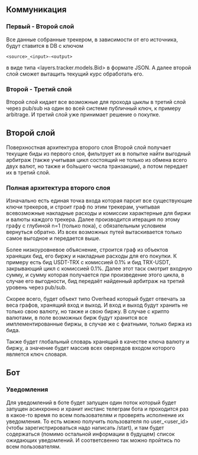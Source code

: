 ## Коммуникация

### Первый - Второй слой
Все данные собранные трекером, в зависимости от его источника, 
будут ставится в DB с ключом 
```
<source>_<input>-<output>
```
в виде типа <layers.tracker.models.Bid> в формате JSON. А далее 
второй слой сможет вытащить текущий курс обработать его. 

### Второй - Третий слой
Второй слой кидает все возможные для прохода цыклы в третий слой через pub/sub на один во всей системе публичный ключ, к примеру arbitrage. И третий слой уже принимает решение о покупке.


## Второй слой

Поверхностная архитектура второго слоя 
Второй слой получает текущие биды из первого слоя, фильтрует их в 
попытке найти выгодный арбитраж (также учитывая цикл состоящий не 
только из обмена всего двух валют, но также и бо́льшего числа транзакции), 
а потом передает их в третий слой. 

### Полная архитектура второго слоя
Изначально есть единая точка входа которая парсит все существующие 
ключи трекеров, и строит граф по этим трекерам, учитывая всевозможные 
накладные расходы и комиссии характерные для биржи и валюты каждого 
трекера. Далее производится итерация по этому графу с глубиной n=1 
(только пока), с обязательным условием вернуться обратно. Из всех 
возможных путей вытаскивается только самое выгодное и передается выше. 

Более низкоуровневое объяснение, строится граф из объектов хранящих 
бид, его биржу и накладные расходы для его покупки. К примеру есть 
бид USDT-TRX с комиссией 0.1% и бид TRX-USDT, закрывающий цикл с 
комиссией 0.1%.  Далее этот таск смотрит входную сумму, и сумму 
которая получается при произведение этого цикла, в случае его 
выгодности, бид передаёт найденный арбитраж на третий уровень через 
pub/sub.

Скорее всего, будет объект типо Overhead который будет отвечать 
за веса графов, хранящий вход и выход. И вход и выход будут хранить 
не только свою валюту, но также и свою биржу. В случае с крипто 
валютами, в поле возможных бирж будут хранится все имплементированные 
биржы, в случае же с фиатными, только биржа из бида. 

Также будет глобальный словарь хранящий в качестве ключа
валюту и биржу, а значение будет массив всех оверхедов
входом которого является ключ словаря. 


## Бот
### Уведомления 

Для уведомлений в боте будет запущен один поток который будет запущен 
асинхронно и хранит инстанс телеграм бота и проходится раз в 
какое-то время по всем пользователям и проверять исполнение их
уведомления. То есть можно получить пользователя по user_<user_id>
(чтобы зарегистрироваться надо написать /start), и там будет 
содержаться (помимо остальной информации в будущем) список 
ожидающих уведомлений. И соответсвенно так можно пройтись 
по всем пользователям.  
